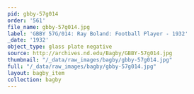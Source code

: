 ```yaml
---
pid: gbby-57g014
order: '561'
file_name: gbby-57g014.jpg
label: 'GBBY 57G/014: Ray Boland: Football Player - 1932'
_date: '1932'
object_type: glass plate negative
source: http://archives.nd.edu/Bagby/GBBY-57g014.jpg
thumbnail: "/_data/raw_images/bagby/gbby-57g014.jpg"
full: "/_data/raw_images/bagby/gbby-57g014.jpg"
layout: bagby_item
collection: bagby
---
```

